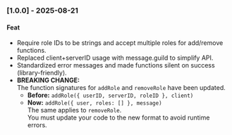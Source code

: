 ### [1.0.0] - 2025-08-21
#### Feat
- Require role IDs to be strings and accept multiple roles for add/remove functions.
- Replaced client+serverID usage with message.guild to simplify API.
- Standardized error messages and made functions silent on success (library-friendly).
- **BREAKING CHANGE:**  
  The function signatures for `addRole` and `removeRole` have been updated.  
  - **Before:** `addRole({ userID, serverID, roleID }, client)`  
  - **Now:** `addRole({ user, roles: [] }, message)`  
  The same applies to `removeRole`.  
  You must update your code to the new format to avoid runtime errors.